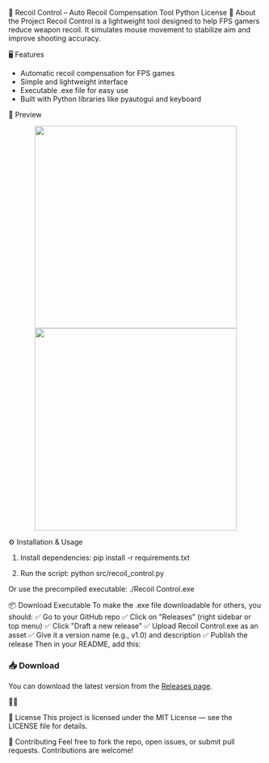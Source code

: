 🔫 Recoil Control – Auto Recoil Compensation Tool
Python
License
🎯 About the Project
Recoil Control is a lightweight tool designed to help FPS gamers reduce weapon recoil. It simulates mouse movement to stabilize aim and improve shooting accuracy.

🖥️ Features
- Automatic recoil compensation for FPS games
- Simple and lightweight interface
- Executable .exe file for easy use
- Built with Python libraries like pyautogui and keyboard

📸 Preview
<div align="center"><img src="assets/Screenshot%202025-11-01%20005623.png" width="400"/><img src="assets/Screenshot%202025-11-01%20010134.png" width="400"/></div>

⚙️ Installation & Usage
1. Install dependencies:
pip install -r requirements.txt


2. Run the script:
python src/recoil_control.py


Or use the precompiled executable:
./Recoil Control.exe



📦 Download Executable
To make the .exe file downloadable for others, you should:
✅ Go to your GitHub repo
✅ Click on "Releases" (right sidebar or top menu)
✅ Click "Draft a new release"
✅ Upload Recoil Control.exe as an asset
✅ Give it a version name (e.g., v1.0) and description
✅ Publish the release
Then in your README, add this:
### 📥 Download

You can download the latest version from the [Releases page](https://github.com/parsasdg8/Recoil-Control/releases).



📄 License
This project is licensed under the MIT License — see the LICENSE file for details.

🙌 Contributing
Feel free to fork the repo, open issues, or submit pull requests. Contributions are welcome!


